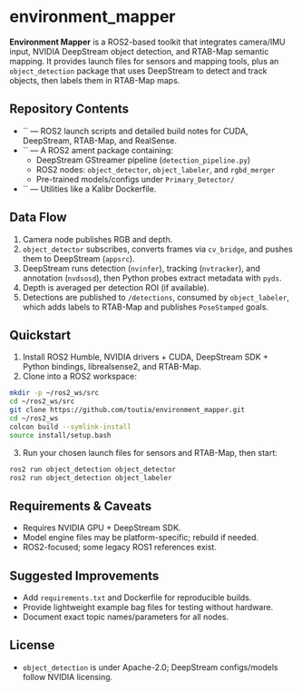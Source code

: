 # environment\_mapper

**Environment Mapper** is a ROS2-based toolkit that integrates camera/IMU input, NVIDIA DeepStream object detection, and RTAB-Map semantic mapping. It provides launch files for sensors and mapping tools, plus an `object_detection` package that uses DeepStream to detect and track objects, then labels them in RTAB-Map maps.

## Repository Contents

- \`\` — ROS2 launch scripts and detailed build notes for CUDA, DeepStream, RTAB-Map, and RealSense.
- \`\` — A ROS2 ament package containing:
  - DeepStream GStreamer pipeline (`detection_pipeline.py`)
  - ROS2 nodes: `object_detector`, `object_labeler`, and `rgbd_merger`
  - Pre-trained models/configs under `Primary_Detector/`
- \`\` — Utilities like a Kalibr Dockerfile.

## Data Flow

1. Camera node publishes RGB and depth.
2. `object_detector` subscribes, converts frames via `cv_bridge`, and pushes them to DeepStream (`appsrc`).
3. DeepStream runs detection (`nvinfer`), tracking (`nvtracker`), and annotation (`nvdsosd`), then Python probes extract metadata with `pyds`.
4. Depth is averaged per detection ROI (if available).
5. Detections are published to `/detections`, consumed by `object_labeler`, which adds labels to RTAB-Map and publishes `PoseStamped` goals.

## Quickstart

1. Install ROS2 Humble, NVIDIA drivers + CUDA, DeepStream SDK + Python bindings, librealsense2, and RTAB-Map.
2. Clone into a ROS2 workspace:

```bash
mkdir -p ~/ros2_ws/src
cd ~/ros2_ws/src
git clone https://github.com/toutia/environment_mapper.git
cd ~/ros2_ws
colcon build --symlink-install
source install/setup.bash
```

3. Run your chosen launch files for sensors and RTAB-Map, then start:

```bash
ros2 run object_detection object_detector
ros2 run object_detection object_labeler
```

## Requirements & Caveats

- Requires NVIDIA GPU + DeepStream SDK.
- Model engine files may be platform-specific; rebuild if needed.
- ROS2-focused; some legacy ROS1 references exist.

## Suggested Improvements

- Add `requirements.txt` and Dockerfile for reproducible builds.
- Provide lightweight example bag files for testing without hardware.
- Document exact topic names/parameters for all nodes.

## License

- `object_detection` is under Apache-2.0; DeepStream configs/models follow NVIDIA licensing.

